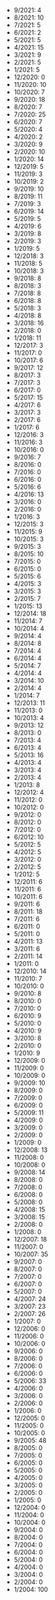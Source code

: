 *  9/2021: 4
*  8/2021: 10
*  7/2021: 5
*  6/2021: 2
*  5/2021: 5
*  4/2021: 15
*  3/2021: 9
*  2/2021: 5
*  1/2021: 5
*  12/2020: 0
*  11/2020: 10
*  10/2020: 7
*  9/2020: 18
*  8/2020: 7
*  7/2020: 25
*  6/2020: 7
*  5/2020: 4
*  4/2020: 2
*  3/2020: 9
*  2/2020: 10
*  1/2020: 14
*  12/2019: 5
*  11/2019: 3
*  10/2019: 2
*  9/2019: 10
*  8/2019: 11
*  7/2019: 3
*  6/2019: 14
*  5/2019: 5
*  4/2019: 6
*  3/2019: 8
*  2/2019: 3
*  1/2019: 5
*  12/2018: 3
*  11/2018: 5
*  10/2018: 3
*  9/2018: 8
*  8/2018: 3
*  7/2018: 8
*  6/2018: 8
*  5/2018: 3
*  4/2018: 8
*  3/2018: 16
*  2/2018: 0
*  1/2018: 11
*  12/2017: 3
*  11/2017: 0
*  10/2017: 6
*  9/2017: 12
*  8/2017: 3
*  7/2017: 3
*  6/2017: 0
*  5/2017: 15
*  4/2017: 6
*  3/2017: 3
*  2/2017: 6
*  1/2017: 6
*  12/2016: 3
*  11/2016: 3
*  10/2016: 0
*  9/2016: 7
*  8/2016: 0
*  7/2016: 0
*  6/2016: 0
*  5/2016: 6
*  4/2016: 13
*  3/2016: 0
*  2/2016: 0
*  1/2016: 3
*  12/2015: 3
*  11/2015: 9
*  10/2015: 3
*  9/2015: 3
*  8/2015: 10
*  7/2015: 0
*  6/2015: 0
*  5/2015: 6
*  4/2015: 3
*  3/2015: 3
*  2/2015: 7
*  1/2015: 13
*  12/2014: 18
*  11/2014: 7
*  10/2014: 4
*  9/2014: 4
*  8/2014: 8
*  7/2014: 4
*  6/2014: 4
*  5/2014: 7
*  4/2014: 4
*  3/2014: 10
*  2/2014: 4
*  1/2014: 7
*  12/2013: 11
*  11/2013: 0
*  10/2013: 4
*  9/2013: 12
*  8/2013: 0
*  7/2013: 4
*  6/2013: 4
*  5/2013: 16
*  4/2013: 4
*  3/2013: 4
*  2/2013: 4
*  1/2013: 8
*  12/2012: 4
*  11/2012: 0
*  10/2012: 0
*  9/2012: 0
*  8/2012: 0
*  7/2012: 0
*  6/2012: 10
*  5/2012: 5
*  4/2012: 5
*  3/2012: 0
*  2/2012: 5
*  1/2012: 5
*  12/2011: 6
*  11/2011: 6
*  10/2011: 6
*  9/2011: 6
*  8/2011: 18
*  7/2011: 6
*  6/2011: 0
*  5/2011: 0
*  4/2011: 13
*  3/2011: 6
*  2/2011: 14
*  1/2011: 0
*  12/2010: 14
*  11/2010: 7
*  10/2010: 0
*  9/2010: 8
*  8/2010: 0
*  7/2010: 0
*  6/2010: 9
*  5/2010: 0
*  4/2010: 9
*  3/2010: 8
*  2/2010: 0
*  1/2010: 9
*  12/2009: 0
*  11/2009: 0
*  10/2009: 0
*  9/2009: 10
*  8/2009: 0
*  7/2009: 0
*  6/2009: 0
*  5/2009: 11
*  4/2009: 0
*  3/2009: 0
*  2/2009: 0
*  1/2009: 0
*  12/2008: 13
*  11/2008: 0
*  10/2008: 0
*  9/2008: 14
*  8/2008: 0
*  7/2008: 0
*  6/2008: 0
*  5/2008: 0
*  4/2008: 15
*  3/2008: 15
*  2/2008: 0
*  1/2008: 0
*  12/2007: 18
*  11/2007: 0
*  10/2007: 35
*  9/2007: 0
*  8/2007: 0
*  7/2007: 0
*  6/2007: 0
*  5/2007: 0
*  4/2007: 24
*  3/2007: 23
*  2/2007: 26
*  1/2007: 0
*  12/2006: 0
*  11/2006: 0
*  10/2006: 0
*  9/2006: 0
*  8/2006: 0
*  7/2006: 0
*  6/2006: 0
*  5/2006: 33
*  4/2006: 0
*  3/2006: 0
*  2/2006: 0
*  1/2006: 0
*  12/2005: 0
*  11/2005: 0
*  10/2005: 0
*  9/2005: 48
*  8/2005: 0
*  7/2005: 0
*  6/2005: 0
*  5/2005: 0
*  4/2005: 0
*  3/2005: 0
*  2/2005: 0
*  1/2005: 0
*  12/2004: 0
*  11/2004: 0
*  10/2004: 0
*  9/2004: 0
*  8/2004: 0
*  7/2004: 0
*  6/2004: 0
*  5/2004: 0
*  4/2004: 0
*  3/2004: 0
*  2/2004: 0
*  1/2004: 100